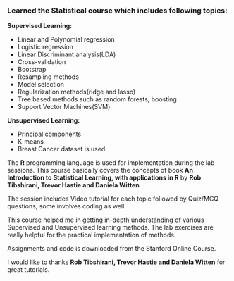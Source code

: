 ### Learned the Statistical course which includes following topics:
**Supervised Learning:**
- Linear and Polynomial regression
- Logistic regression
- Linear Discriminant analysis(LDA)
- Cross-validation
- Bootstrap
- Resampling methods
- Model selection
- Regularization methods(ridge and lasso)
- Tree based methods such as random forests, boosting
- Support Vector Machines(SVM)

**Unsupervised Learning:**
- Principal components
- K-means
- Breast Cancer dataset is used

The **R** programming language is used for implementation during the lab sessions.
This course basically covers the concepts of book **An Introduction to Statistical Learning, with applications in R** by **Rob Tibshirani, Trevor Hastie and Daniela Witten**

The session includes Video tutorial for each topic followed by Quiz/MCQ questions, some involves coding as well.

This course helped me in getting in-depth understanding of various Supervised and Unsupervised learning methods. The lab exercises are really helpful for the practical implementation of methods.

Assignments and code is downloaded from the Stanford Online Course.

I would like to thanks **Rob Tibshirani, Trevor Hastie and Daniela Witten** for great tutorials.
